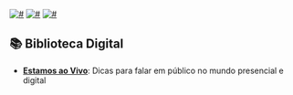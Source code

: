 [![#](https://img.shields.io/badge/licence-CC--BY--4.0-blue.svg?style=flat-square)](#) [![#](https://img.shields.io/badge/file_types-pdf-red.svg?style=flat-square)](#) [![#](https://img.shields.io/badge/study-free-yellow.svg?style=flat-square)](#)

## 📚 Biblioteca Digital

- **[Estamos ao Vivo](eBook%20-%20ESTAMOS%20AO%20VIVO.pdf)**: Dicas para falar em público no mundo presencial e digital

